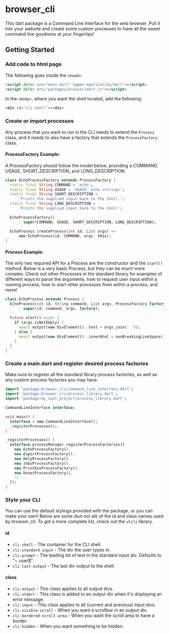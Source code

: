# browser_cli

This dart package is a Command Line Interface for the web browser. 
Pull it into your website and create some custom processes to have
all the sweet command line goodness at your fingertips!

## Getting Started

### Add code to html page

The following goes inside the `<head>`:

```html
<script defer src="main.dart" type="application/dart"></script>
<script defer src="packages/browser/dart.js"></script>
```

In the `<body>`, where you want the shell located, add the following:

```html
<div id="cli-shell"></div>
```


### Create or import processes

Any process that you want to run in the CLI needs to extend the
`Process` class, and it needs to also have a factory that extends
the `ProcessFactory` class.

#### ProcessFactory Example:

A ProcessFactory should follow the model below, providing a COMMAND,
USAGE, SHORT_DESCRIPTION, and LONG_DESCRIPTION.

```dart
class EchoProcessFactory extends ProcessFactory {
  static final String COMMAND = 'echo';
  static final String USAGE = 'USAGE: echo <string>';
  static final String SHORT_DESCRIPTION =
      'Prints the supplied input back to the shell.';
  static final String LONG_DESCRIPTION =
      'Prints the supplied input back to the shell';

  EchoProcessFactory()
      : super(COMMAND, USAGE, SHORT_DESCRIPTION, LONG_DESCRIPTION);

  EchoProcess createProcess(int id, List args) =>
      new EchoProcess(id, COMMAND, args, this);
}
```

#### Process Example:

The only two required API for a Process are the constructor and the
`start()` method. Below is a very basic Process, but they can be much
more complex. Check out other Processes in the standard library for
examples of different ways to parse the arguments, how to request
user input within a running process, how to start other processes
from within a process, and more!

```dart
class EchoProcess extends Process {
  EchoProcess(int id, String command, List args, ProcessFactory factory)
      : super(id, command, args, factory);

  Future start() async {
    if (args.isNotEmpty) {
      await output(new DivElement()..text = args.join(' '));
    } else {
      await output(new DivElement()..innerHtml = nonBreakingLineSpace);
    }
  }
}
```


### Create a main.dart and register desired process factories

Make sure to register all the standard library process factories,
as well as any custom process factories you may have.

```dart
import 'package:browser_cli/command_line_interface.dart';
import 'package:browser_cli/process_library.dart';
import 'package:my_cool_project/process_library.dart';

CommandLineInterface interface;

void main() {
  interface = new CommandLineInterface();
  _registerProcesses();
}

_registerProcesses() {
  interface.processManager.registerProcessFactories([
    new EchoProcessFactory(),
    new ExportProcessFactory(),
    new HelpProcessFactory(),
    new JobsProcessFactory(),
    new PrintEnvProcessFactory(),
    new UnsetProcessFactory(),
    // ...
  ]);
}
```


### Style your CLI

You can use the default stylings provided with the package, or
you can make your own! Below are some (but not all) of the id and
class names used by browser_cli. To get a more complete list,
check out the `utils` library.

#### id

- `cli-shell` - The container for the CLI shell.
- `cli-standard-input` - The div the user types in.
- `cli-prompt` - The leading bit of text in the standard input
  div. Defaults to "~ user$"
- `cli-last-output` - The last div output to the shell.

#### class

- `cli-output` - This class applies to all output divs.
- `cli-stderr` - This class is added to an output div when it's
  displaying an error message.
- `cli-input` - This class applies to all (current and previous)
  input divs.
- `cli-visible-scroll` - When you want a scrollbar in an output div.
- `cli-bordered-scroll-area` - When you want the scroll area to
  have a border.
- `cli-hidden` - When you want something to be hidden.
